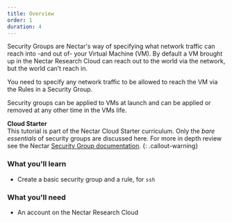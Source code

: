 ```yaml
---
title: Overview
order: 1
duration: 4
---
```


Security Groups are Nectar's way of specifying what network traffic can reach into -and out of- your Virtual Machine (VM). By default a VM brought up in the Nectar Research Cloud can reach out to the world via the network, but the world can’t reach in.

You need to specify any network traffic to be allowed to reach the VM via the Rules in a Security Group.

Security groups can be applied to VMs at launch and can be applied or removed at any other time in the VMs life. 

**Cloud Starter**<br/>This tutorial is part of the Nectar Cloud Starter curriculum. Only the *bare essentials* of security groups are discussed here. For more in depth review see the Nectar [Security Group documentation](https://support.ehelp.edu.au/support/solutions/articles/6000055387).
{: .callout-warning}

### What you'll learn

- Create a basic security group and a rule, for `ssh`

### What you'll need

- An account on the Nectar Research Cloud
